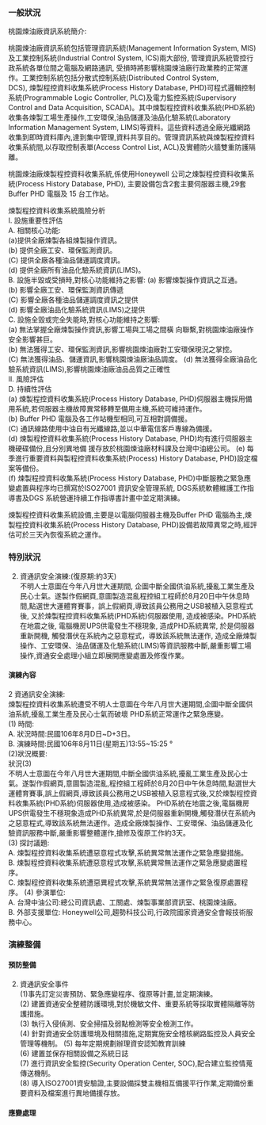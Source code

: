 ### 一般狀況

桃園煉油廠資訊系統簡介:  

桃園煉油廠資訊系統包括管理資訊系統(Management Information System, MIS)及工業控制系統(Industrial Control System, ICS)兩大部份, 管理資訊系統管控行政系統各單位間之電腦及網路通訊, 受損時將影響桃園煉油廠行政業務的正常運作。工業控制系統包括分散式控制系統(Distributed Control System,  
DCS), 煉製程控資料收集系統(Process History Database, PHD)可程式邏輯控制系統(Programmable Logic Controller, PLC)及電力監控系統(Supervisory Control and Data Acquisition, SCADA)。其中煉製程控資料收集系統(PHD系統)收集各煉製工場生產操作,工安環保,油品儲運及油品化驗系統(Laboratory Information Management System, LIMS)等資料。這些資料透過全廠光纖網路  
收集到即時資料庫內,達到集中管理,資料共享目的。管理資訊系統與煉製程控資料收集系統間,以存取控制表單(Access Control List, ACL)及實體防火牆雙重防護隔離。  

桃園煉油廠煉製程控資料收集系統,係使用Honeywell 公司之煉製程控資料收集系統(Process History Database, PHD), 主要設備包含2套主要伺服器主機,29套 Buffer PHD 電腦及 15 台工作站。  

煉製程控資料收集系統風險分析  
	I. 設施重要性評估  
		A. 相關核心功能:  
			(a)提供全廠煉製各組煉製操作資訊。  
			(b) 提供全廠工安、環保監測資訊。  
			(C) 提供全廠各種油品儲運調度資訊。  
			(d) 提供全廠所有油品化驗系統資訊(LIMS)。  
		B. 設施半毀或受損時,對核心功能維持之影響:
			(a) 影響煉製操作資訊之互通。  
			(b) 影響全廠工安、環保監測資訊傳遞  
			(C) 影響全廠各種油品儲運調度資訊之提供  
			(d) 影響全廠油品化驗系統資訊(LIMS)之提供  
		C. 設施全毀或完全失能時,對核心功能維持之影響:  
			(a) 無法掌握全廠煉製操作資訊,影響工場與工場之間橫  向聯繫,對桃園煉油廠操作安全影響甚巨。  
			(b) 無法獲得工安、環保監測資訊,影響桃園煉油廠對工安環保現況之掌控。  
			(C) 無法獲得油品、儲運資訊,影響桃園煉油廠油品調度。
			(d) 無法獲得全廠油品化驗系統資訊(LIMS),影響桃園煉油廠油品品質之正確性  
	Ⅱ. 風險評估  
		D. 持續性評估  
			(a) 煉製程控資料收集系統(Process History Database, PHD)伺服器主機採用備用系統,若伺服器主機故障異常移轉至備用主機,系統可維持運作。  
			(b) Buffer PHD 電腦及各工作站機型相同,可互相對調備援。  
			(C) 通訊線路使用中油自有光纖線路,並以中華電信客戶專線為備援。  
			(d) 煉製程控資料收集系統(Process History Database, PHD)均有進行伺服器主機硬碟備份,且分別異地備  援存放於桃園煉油廠材料課及台灣中油總公司。
			(e) 每季進行重要資料與製程控資料收集系統(Process) History Database, PHD)設定檔案等備份。  
			(f) 煉製程控資料收集系統(Process History Database,  PHD)中斷服務之緊急應變處置與程序均已撰寫於ISO27001 資訊安全管理系統, DGS系統軟體維護工作指導書及DGS 系統營運持續工作指導書計畫中並定期演練。

煉製程控資料收集系統設備,主要是以電腦伺服器主機及Buffer PHD 電腦為主,煉製程控資料收集系統(Process History Database, PHD)設備若故障異常之時,經評估可於三天內恢復系統之運作。

### 特別狀況

2. 資通訊安全演練:(復原期:約3天)  
不明人士意圖在今年八月世大運期間, 企圖中斷全國供油系統,擾亂工業生產及民心士氣。遂製作假網頁,意圖製造混亂程控組工程師於8月20日中午休息時間,點選世大運體育賽事，誤上假網頁,導致該員公務用之USB被植入惡意程式後, 又於煉製程控資料收集系統(PHD系統)伺服器使用, 造成被感染。PHD系統在地震之後, 電腦機房UPS供電發生不穩現象, 造成PHD系統異常, 於是伺服器重新開機, 觸發潛伏在系統內之惡意程式，導致該系統無法運作, 造成全廠煉製操作、工安環保、油品儲運及化驗系統(LIMS)等資訊服務中斷,嚴重影響工場操作,資通安全處理小組立即展開應變處置及修復作業。

#### 演練內容

2 資通訊安全演練:  
煉製程控資料收集系統遭受不明人士意圖在今年八月世大運期間,企圖中斷全國供油系統,擾亂工業生產及民心士氣而破壞 PHD系統正常運作之緊急應變。  
(1) 時間:  
	A. 狀況時間:民國106年8月D日~D+3日。  
	B. 演練時間:民國106年8月11日(星期五)13:55~15:25 °  
(2)狀況概要:  
狀況(3)  
不明人士意圖在今年八月世大運期間,中斷全國供油系統,擾亂工業生產及民心士氣。遂製作假網頁,意圖製造混亂,程控組工程師於8月20日中午休息時間,點選世大運體育賽事,誤上假網頁,導致該員公務用之USB被植入惡意程式後,又於煉製程控資料收集系統(PHD系統)伺服器使用,造成被感染。 
PHD系統在地震之後,電腦機房 UPS供電發生不穩現象造成PHD系統異常,於是伺服器重新開機,觸發潛伏在系統內之惡意程式,導致該系統無法運作。造成全廠煉製操作、工安環保、油品儲運及化驗資訊服務中斷,嚴重影響整體運作,搶修及復原工作約3天。  
(3) 探討議題:  
	A. 煉製程控資料收集系統遭惡意程式攻擊,系統異常無法運作之緊急應變措施。  
	B. 煉製程控資料收集系統遭惡意程式攻擊,系統異常無法運作之緊急應變處置程序。  
	C. 煉製程控資料收集系統遭惡異程式攻擊,系統異常無法運作之緊急復原處置程序。
(4) 參演單位:  
	A. 台灣中油公司:總公司資訊處、工關處、煉製事業部資訊室、桃園煉油廠。  
	B. 外部支援單位: Honeywell公司,趨勢科技公司,行政院國家資通安全會報技術服務中心。

### 演練整備

#### 預防整備

2. 資通訊安全事件  
	(1)事先訂定災害預防、緊急應變程序、復原等計畫,並定期演練。  
	(2) 建置資通安全整體防護環境,對於機敏文件、重要系統等採取實體隔離等防護措施。  
	(3) 執行入侵偵測、安全掃描及弱點檢測等安全檢測工作。  
	(4) 針對資通安全防護環境及相關措施,定期實施安全稽核網路監控及人員安全管理等機制。 
	(5) 每年定期規劃辦理資安認知教育訓練  
	(6) 建置並保存相關設備之系統日誌  
	(7)  進行資訊安全監控(Security Operation Center, SOC),配合建立監控情蒐傳送機制。  
	(8) 導入ISO27001資安驗證,主要設備採雙主機相互備援平行作業,定期備份重要資料及檔案進行異地備援存放。

#### 應變處理


